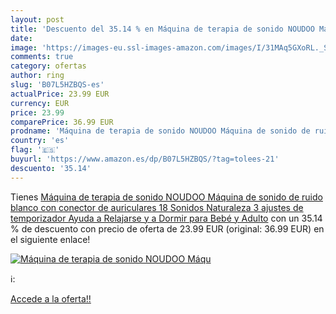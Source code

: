 ```yaml
---
layout: post
title: 'Descuento del 35.14 % en Máquina de terapia de sonido NOUDOO Máqu'
date: 
image: 'https://images-eu.ssl-images-amazon.com/images/I/31MAq5GXoRL._SL200_.jpg'
comments: true
category: ofertas
author: ring
slug: 'B07L5HZBQS-es'
actualPrice: 23.99 EUR
currency: EUR
price: 23.99
comparePrice: 36.99 EUR
prodname: 'Máquina de terapia de sonido NOUDOO Máquina de sonido de ruido blanco con conector de auriculares  18 Sonidos Naturaleza 3 ajustes de temporizador  Ayuda a Relajarse y a Dormir para Bebé y Adulto'
country: 'es'
flag: '🇪🇸'
buyurl: 'https://www.amazon.es/dp/B07L5HZBQS/?tag=tolees-21'
descuento: '35.14'
---
```


Tienes [Máquina de terapia de sonido NOUDOO Máquina de sonido de ruido blanco con conector de auriculares  18 Sonidos Naturaleza 3 ajustes de temporizador  Ayuda a Relajarse y a Dormir para Bebé y Adulto](https://www.amazon.es/dp/B07L5HZBQS/?tag=tolees-21) con un 35.14 % de descuento con precio de oferta de 23.99 EUR (original: 36.99 EUR) en el siguiente enlace!

[![Máquina de terapia de sonido NOUDOO Máqu](https://images-eu.ssl-images-amazon.com/images/I/31MAq5GXoRL._SL200_.jpg)](https://www.amazon.es/dp/B07L5HZBQS/?tag=tolees-21)

ℹ️:


[Accede a la oferta!!](https://www.amazon.es/dp/B07L5HZBQS/?tag=tolees-21)
